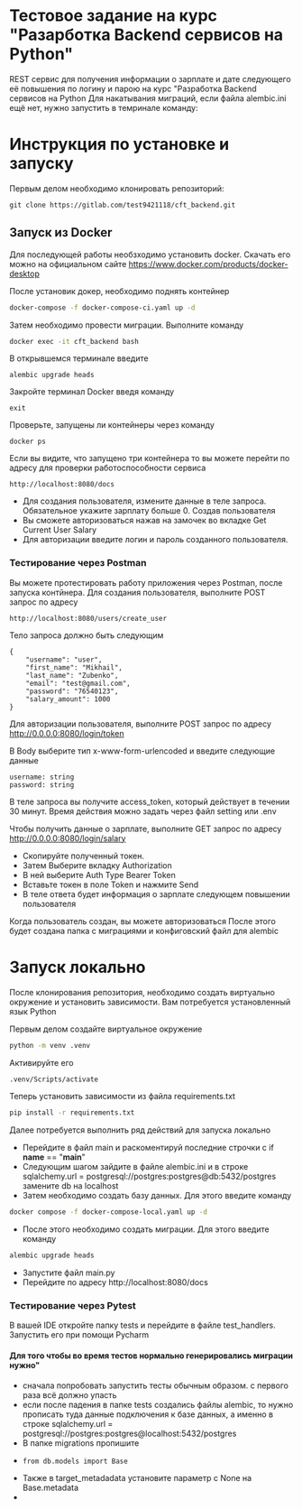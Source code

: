 # Тестовое задание на курс "Разарботка Backend сервисов на Python"

REST сервис для получения информации о зарплате и дате следующего её повышения по логину и парою на курс "Разработка Backend сервисов на Python
Для накатывания миграций, если файла alembic.ini ещё нет, нужно запустить в темринале команду:

# Инструкция по установке и запуску
Первым делом необходимо клонировать репозиторий:
````
git clone https://gitlab.com/test9421118/cft_backend.git
````
## Запуск из Docker 
Для последующей работы необзходимо установить docker. Скачать его можно на официальном сайте https://www.docker.com/products/docker-desktop

После установик докер, необходимо поднять контейнер

```bash
docker-compose -f docker-compose-ci.yaml up -d 
```
Затем необходимо провести миграции. Выполните команду
```bash
docker exec -it cft_backend bash
````
В открывшемся терминале введите
````
alembic upgrade heads
````
Закройте терминал Docker введя команду
````
exit
````
Проверьте, запущены ли контейнеры через команду 
```
docker ps
```
Если вы видите, что запущено три контейнера то вы можете перейти по адресу для проверки работоспособности сервиса
```
http://localhost:8080/docs
```
- Для создания пользователя, измените данные в теле запроса. Обязательное укажите  зарплату больше 0. 
Создав пользователя 
- Вы сможете авторизоваться нажав на замочек во вкладке Get Current User Salary 
- Для авторизации введите логин и пароль созданного пользователя.

### Тестирование через Postman
Вы можете протестировать работу приложения через Postman, после запуска контйнера.
Для создания пользователя, выполните POST запрос по адресу 
````
http://localhost:8080/users/create_user
````
Тело запроса должно быть следующим
```
{
    "username": "user",
    "first_name": "Mikhail",
    "last_name": "Zubenko",
    "email": "test@gmail.com",
    "password": "76540123",
    "salary_amount": 1000
}
```
Для авторизации пользователя, выполните POST запрос по адресу  http://0.0.0.0:8080/login/token

В Body выберите тип x-www-form-urlencoded и введите следующие данные
```
username: string
password: string
```
В теле запроса вы получите access_token, который действует в течении 30 минут. Время действия можно задать через файл setting или .env

Чтобы получить данные о зарплате, выполните GET запрос по адресу http://0.0.0.0:8080/login/salary
- Скопируйте полученный токен. 
- Затем Выберите вкладку Authorization 
- В ней выберите Auth Type Bearer Token
- Вставьте токен в поле Token и нажмите Send
- В теле ответа будет информация о зарплате следующем повышении пользователя


Когда пользователь создан, вы можете авторизоваться
После этого будет создана папка с миграциями и конфиговский файл для alembic
# Запуск локально
После клонирования репозитория, необходимо создать виртуально окружение и установить зависимости. Вам потребуется установленный язык Python

Первым делом создайте виртуальное окружение
```bash
python -m venv .venv
```
Активируйте его
```bash
.venv/Scripts/activate
```
Теперь установить зависимости из файла requirements.txt
````bash
pip install -r requirements.txt
````
Далее потребуется выполнить ряд действий для запуска локально
- Перейдите в файл main и раскоментируй последние строчки с if __name__ == "__main__"
- Следующим шагом зайдите в файле alembic.ini и в строке sqlalchemy.url =  postgresql://postgres:postgres@db:5432/postgres замените db на localhost
- Затем необходимо создать базу данных. Для этого введите команду
````bash
docker compose -f docker-compose-local.yaml up -d
````
- После этого необходимо создать миграции. Для этого введите команду
````bash
alembic upgrade heads
````
- Запустите файл main.py
- Перейдите по адресу http://localhost:8080/docs

### Тестирование через Pytest

В вашей IDE откройте папку tests и перейдите в файле test_handlers. Запустить его при помощи Pycharm


#### Для того чтобы во время тестов нормально генерировались миграции нужно"

- сначала попробовать запустить тесты обычным образом. с первого раза всё должно упасть
- если после падения в папке tests создались файлы alembic, то нужно прописать туда данные подключения к базе данных, а именно в строке sqlalchemy.url = postgresql://postgres:postgres@localhost:5432/postgres
- В папке migrations пропишите 
- ``` 
  from db.models import Base
  ```
- Также в target_metadadata установите параметр с None на Base.metadata
- 